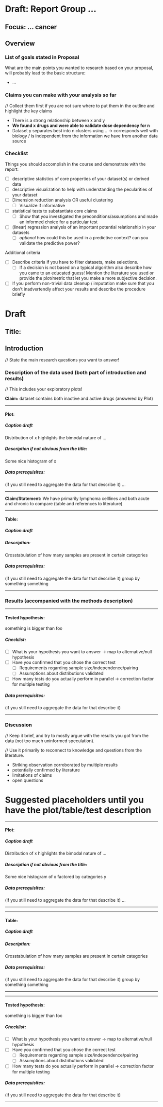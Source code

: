 # Draft: Report Group ...

## Focus: ... cancer

## Overview

### List of goals stated in Proposal

What are the main points you wanted to research based on your proposal, will probably lead to the basic structure:

- ...

### Claims you can make with your analysis so far 
// Collect them first if you are not sure where to put them in the outline and highlight the key claims

- There is a strong relationship between x and y
- **We found x drugs and were able to validate dose dependency for n**
- Dataset y separates best into n clusters using  .. -> corresponds well with biology / is independent from the information we have from another data source

### Checklist

Things you should accomplish in the course and demonstrate with the report:

- [ ] descriptive statistics of core properties of your dataset(s) or derived data
- [ ] descriptive visualization to help with understanding the pecularities of your dataset
- [ ] Dimension reduction analysis OR useful clustering 
    - [ ] Visualize if informative
- [ ] statistical tests to substantiate core claims
    - [ ] Show that you investigated the preconditions/assumptions and made an informed choice for a particular test
- [ ] (linear) regression analysis of an important potential relationship in your datasets
    - [ ] *optional* how could this be used in a predictive context? can you validate the predictive power?

Additional criteria
- [ ] Describe criteria if you have to filter datasets, make selections.
    - [ ] If a decision is not based on a typical algorithm also describe how you came to an educated guess! Mention the literature you used or provide the plot/metric that let you make a more subjective decision.
- [ ] If you perform non-trivial data cleanup / imputation make sure that you don't inadvertendly affect your results and describe the procedure briefly

# Draft

## Title:

## Introduction
// State the main research questions you want to answer!

### Description of the data used (both part of introduction and results)
// This includes your exploratory plots!

**Claim:** dataset contains both inactive and active drugs (answered by Plot)

---
#### Plot: 
##### Caption draft
Distribution of x highlights the bimodal nature of  ...
##### Description if not obvious from the title:
Some nice histogram of x
##### Data prerequisites:
(if you still need to aggregate the data for that describe it)
... 

---

**Claim/Statement:** We have primarily lymphoma celllines and both acute and chronic to compare (table and references to literature)

---
#### Table: 
##### Caption draft
##### Description:
Crosstabulation of how many samples are present in certain categories
##### Data prerequisites:
(if you still need to aggregate the data for that describe it) 
group by something something

---


### Results (accompanied with the methods description)

---
#### Tested hypothesis: 
something is bigger than foo
##### Checklist:
- [ ] What is your hypothesis you want to answer -> map to alternative/null hypothesis 
- [ ] Have you confirmed that you chose the correct test
    - [ ] Requirements regarding sample size/independence/pairing
    - [ ] Assumptions about distributions validated
- [ ] How many tests do you actually perform in parallel -> correction factor for multiple testing

##### Data prerequisites:
(if you still need to aggregate the data for that describe it) 

---

### Discussion
// Keep it brief, and try to mostly argue with the results you got from the data (not too much uninformed speculation). 

// Use it primarily to reconnect to knowledge and questions from the literature.

* Striking observation corroborated by multiple results
* potentially confirmed by literature
* limitations of claims
* open questions

# Suggested placeholders until you have the plot/table/test description


---
#### Plot: 
##### Caption draft
Distribution of x highlights the bimodal nature of  ...
##### Description if not obvious from the title:
Some nice histogram of x factored by categories y
##### Data prerequisites:
(if you still need to aggregate the data for that describe it)
... 

---

---
#### Table: 
##### Caption draft
##### Description:
Crosstabulation of how many samples are present in certain categories
##### Data prerequisites:
(if you still need to aggregate the data for that describe it) 
group by something something

---

---
#### Tested hypothesis: 
something is bigger than foo
##### Checklist:
- [ ] What is your hypothesis you want to answer -> map to alternative/null hypothesis 
- [ ] Have you confirmed that you chose the correct test
    - [ ] Requirements regarding sample size/independence/pairing
    - [ ] Assumptions about distributions validated
- [ ] How many tests do you actually perform in parallel -> correction factor for multiple testing

##### Data prerequisites:
(if you still need to aggregate the data for that describe it) 

---